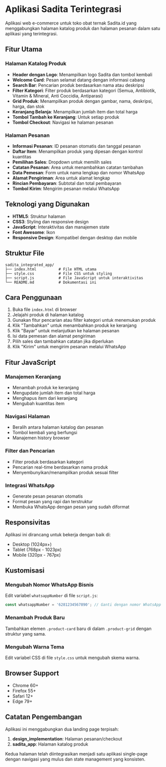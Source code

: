 # Aplikasi Sadita Terintegrasi

Aplikasi web e-commerce untuk toko obat ternak Sadita.id yang menggabungkan halaman katalog produk dan halaman pesanan dalam satu aplikasi yang terintegrasi.

## Fitur Utama

### Halaman Katalog Produk
- **Header dengan Logo**: Menampilkan logo Sadita dan tombol kembali
- **Welcome Card**: Pesan selamat datang dengan informasi cabang
- **Search Bar**: Pencarian produk berdasarkan nama atau deskripsi
- **Filter Kategori**: Filter produk berdasarkan kategori (Semua, Antibiotik, Vitamin & Mineral, Anti Coccidia, Antiparasi)
- **Grid Produk**: Menampilkan produk dengan gambar, nama, deskripsi, harga, dan stok
- **Keranjang Belanja**: Menampilkan jumlah item dan total harga
- **Tombol Tambah ke Keranjang**: Untuk setiap produk
- **Tombol Checkout**: Navigasi ke halaman pesanan

### Halaman Pesanan
- **Informasi Pesanan**: ID pesanan otomatis dan tanggal pesanan
- **Daftar Item**: Menampilkan produk yang dipesan dengan kontrol kuantitas
- **Pemilihan Sales**: Dropdown untuk memilih sales
- **Catatan Pesanan**: Area untuk menambahkan catatan tambahan
- **Data Pemesan**: Form untuk nama lengkap dan nomor WhatsApp
- **Alamat Pengiriman**: Area untuk alamat lengkap
- **Rincian Pembayaran**: Subtotal dan total pembayaran
- **Tombol Kirim**: Mengirim pesanan melalui WhatsApp

## Teknologi yang Digunakan

- **HTML5**: Struktur halaman
- **CSS3**: Styling dan responsive design
- **JavaScript**: Interaktivitas dan manajemen state
- **Font Awesome**: Ikon
- **Responsive Design**: Kompatibel dengan desktop dan mobile

## Struktur File

```
sadita_integrated_app/
├── index.html          # File HTML utama
├── style.css           # File CSS untuk styling
├── script.js           # File JavaScript untuk interaktivitas
└── README.md           # Dokumentasi ini
```

## Cara Penggunaan

1. Buka file `index.html` di browser
2. Jelajahi produk di halaman katalog
3. Gunakan fitur pencarian atau filter kategori untuk menemukan produk
4. Klik "Tambahkan" untuk menambahkan produk ke keranjang
5. Klik "Bayar" untuk melanjutkan ke halaman pesanan
6. Isi data pemesan dan alamat pengiriman
7. Pilih sales dan tambahkan catatan jika diperlukan
8. Klik "Kirim" untuk mengirim pesanan melalui WhatsApp

## Fitur JavaScript

### Manajemen Keranjang
- Menambah produk ke keranjang
- Mengupdate jumlah item dan total harga
- Menghapus item dari keranjang
- Mengubah kuantitas item

### Navigasi Halaman
- Beralih antara halaman katalog dan pesanan
- Tombol kembali yang berfungsi
- Manajemen history browser

### Filter dan Pencarian
- Filter produk berdasarkan kategori
- Pencarian real-time berdasarkan nama produk
- Menyembunyikan/menampilkan produk sesuai filter

### Integrasi WhatsApp
- Generate pesan pesanan otomatis
- Format pesan yang rapi dan terstruktur
- Membuka WhatsApp dengan pesan yang sudah diformat

## Responsivitas

Aplikasi ini dirancang untuk bekerja dengan baik di:
- Desktop (1024px+)
- Tablet (768px - 1023px)
- Mobile (320px - 767px)

## Kustomisasi

### Mengubah Nomor WhatsApp Bisnis
Edit variabel `whatsappNumber` di file `script.js`:
```javascript
const whatsappNumber = '6281234567890'; // Ganti dengan nomor WhatsApp bisnis
```

### Menambah Produk Baru
Tambahkan elemen `.product-card` baru di dalam `.product-grid` dengan struktur yang sama.

### Mengubah Warna Tema
Edit variabel CSS di file `style.css` untuk mengubah skema warna.

## Browser Support

- Chrome 60+
- Firefox 55+
- Safari 12+
- Edge 79+

## Catatan Pengembangan

Aplikasi ini menggabungkan dua landing page terpisah:
1. **design_implementation**: Halaman pesanan/checkout
2. **sadita_app**: Halaman katalog produk

Kedua halaman telah diintegrasikan menjadi satu aplikasi single-page dengan navigasi yang mulus dan state management yang konsisten.

